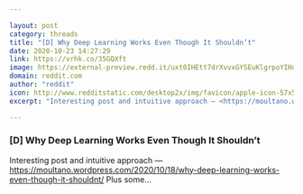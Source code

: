```yaml
---

layout: post
category: threads
title: "[D] Why Deep Learning Works Even Though It Shouldn’t"
date: 2020-10-23 14:27:29
link: https://vrhk.co/35GQXft
image: https://external-preview.redd.it/uxt0IHEtt7drXvvxGYSEuKlgrpoYIHd-jKlu1VIc2xk.jpg?width=947&height=495.811518325&auto=webp&crop=947:495.811518325,smart&s=d1b570aca9847626e143bfce174b32afdb5cf76d
domain: reddit.com
author: "reddit"
icon: http://www.redditstatic.com/desktop2x/img/favicon/apple-icon-57x57.png
excerpt: "Interesting post and intuitive approach — <https://moultano.wordpress.com/2020/10/18/why-deep-learning-works-even-though-it-shouldnt/> Plus some..."

---
```


### [D] Why Deep Learning Works Even Though It Shouldn’t

Interesting post and intuitive approach — <https://moultano.wordpress.com/2020/10/18/why-deep-learning-works-even-though-it-shouldnt/> Plus some...